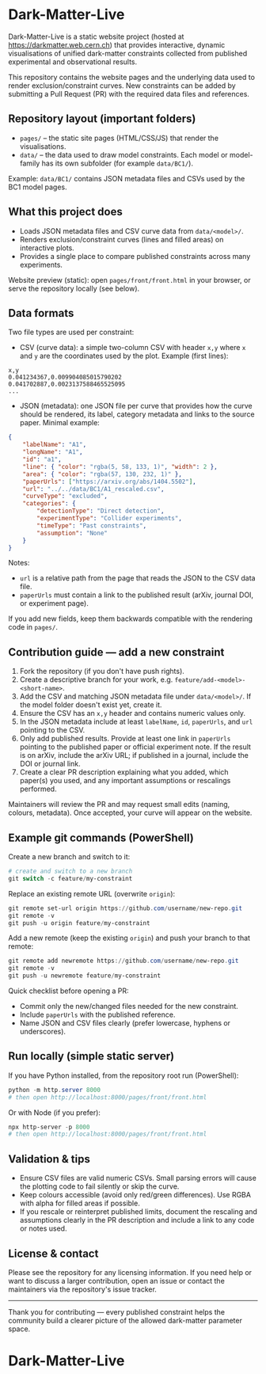 # Dark-Matter-Live

Dark-Matter-Live is a static website project (hosted at https://darkmatter.web.cern.ch) that provides interactive, dynamic visualisations of unified dark-matter constraints collected from published experimental and observational results.

This repository contains the website pages and the underlying data used to render exclusion/constraint curves. New constraints can be added by submitting a Pull Request (PR) with the required data files and references.

## Repository layout (important folders)

- `pages/` – the static site pages (HTML/CSS/JS) that render the visualisations.
- `data/` – the data used to draw model constraints. Each model or model-family has its own subfolder (for example `data/BC1/`).

Example: `data/BC1/` contains JSON metadata files and CSVs used by the BC1 model pages.

## What this project does

- Loads JSON metadata files and CSV curve data from `data/<model>/`.
- Renders exclusion/constraint curves (lines and filled areas) on interactive plots.
- Provides a single place to compare published constraints across many experiments.

Website preview (static): open `pages/front/front.html` in your browser, or serve the repository locally (see below).

## Data formats

Two file types are used per constraint:

- CSV (curve data): a simple two-column CSV with header `x,y` where `x` and `y` are the coordinates used by the plot. Example (first lines):

```csv
x,y
0.041234367,0.009904085015790202
0.041702887,0.0023137588465525095
...
```

- JSON (metadata): one JSON file per curve that provides how the curve should be rendered, its label, category metadata and links to the source paper. Minimal example:

```json
{
	"labelName": "A1",
	"longName": "A1",
	"id": "a1",
	"line": { "color": "rgba(5, 58, 133, 1)", "width": 2 },
	"area": { "color": "rgba(57, 130, 232, 1)" },
	"paperUrls": ["https://arxiv.org/abs/1404.5502"],
	"url": "../../data/BC1/A1_rescaled.csv",
	"curveType": "excluded",
	"categories": {
		"detectionType": "Direct detection",
		"experimentType": "Collider experiments",
		"timeType": "Past constraints",
		"assumption": "None"
	}
}
```

Notes:
- `url` is a relative path from the page that reads the JSON to the CSV data file.
- `paperUrls` must contain a link to the published result (arXiv, journal DOI, or experiment page).

If you add new fields, keep them backwards compatible with the rendering code in `pages/`.

## Contribution guide — add a new constraint

1. Fork the repository (if you don't have push rights).
2. Create a descriptive branch for your work, e.g. `feature/add-<model>-<short-name>`.
3. Add the CSV and matching JSON metadata file under `data/<model>/`. If the model folder doesn't exist yet, create it.
4. Ensure the CSV has an `x,y` header and contains numeric values only.
5. In the JSON metadata include at least `labelName`, `id`, `paperUrls`, and `url` pointing to the CSV.
6. Only add published results. Provide at least one link in `paperUrls` pointing to the published paper or official experiment note. If the result is on arXiv, include the arXiv URL; if published in a journal, include the DOI or journal link.
7. Create a clear PR description explaining what you added, which paper(s) you used, and any important assumptions or rescalings performed.

Maintainers will review the PR and may request small edits (naming, colours, metadata). Once accepted, your curve will appear on the website.

## Example git commands (PowerShell)

Create a new branch and switch to it:

```powershell
# create and switch to a new branch
git switch -c feature/my-constraint
```

Replace an existing remote URL (overwrite `origin`):

```powershell
git remote set-url origin https://github.com/username/new-repo.git
git remote -v
git push -u origin feature/my-constraint
```

Add a new remote (keep the existing `origin`) and push your branch to that remote:

```powershell
git remote add newremote https://github.com/username/new-repo.git
git remote -v
git push -u newremote feature/my-constraint
```

Quick checklist before opening a PR:
- Commit only the new/changed files needed for the new constraint.
- Include `paperUrls` with the published reference.
- Name JSON and CSV files clearly (prefer lowercase, hyphens or underscores).

## Run locally (simple static server)

If you have Python installed, from the repository root run (PowerShell):

```powershell
python -m http.server 8000
# then open http://localhost:8000/pages/front/front.html
```

Or with Node (if you prefer):

```powershell
npx http-server -p 8000
# then open http://localhost:8000/pages/front/front.html
```

## Validation & tips

- Ensure CSV files are valid numeric CSVs. Small parsing errors will cause the plotting code to fail silently or skip the curve.
- Keep colours accessible (avoid only red/green differences). Use RGBA with alpha for filled areas if possible.
- If you rescale or reinterpret published limits, document the rescaling and assumptions clearly in the PR description and include a link to any code or notes used.

## License & contact

Please see the repository for any licensing information. If you need help or want to discuss a larger contribution, open an issue or contact the maintainers via the repository's issue tracker.

---

Thank you for contributing — every published constraint helps the community build a clearer picture of the allowed dark-matter parameter space.
# Dark-Matter-Live